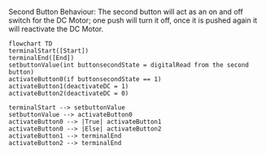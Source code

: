 Second Button Behaviour: The second button will act as an on and off switch for the DC Motor; one push will turn it off, once it is pushed again it will reactivate the DC Motor.

```mermaid
flowchart TD
terminalStart([Start])
terminalEnd([End])
setbuttonValue(int buttonsecondState = digitalRead from the second button)
activateButton0(if buttonsecondState == 1)
activateButton1(deactivateDC = 1)
activateButton2(deactivateDC = 0)
   
terminalStart --> setbuttonValue
setbuttonValue --> activateButton0
activateButton0 --> |True| activateButton1
activateButton0 --> |Else| activateButton2
activateButton1 --> terminalEnd
activateButton2 --> terminalEnd
```

